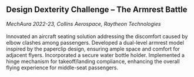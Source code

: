 ## Design Dexterity Challenge – The Armrest Battle                            
*MechAura 2022-23, Collins Aerospace, Raytheon Technologies*<br>           
Innovated an aircraft seating solution addressing the discomfort caused by elbow clashes among passengers. Developed a dual-level armrest model inspired by the paperclip design, ensuring ample space and comfort for adjacent flyers. Incorporated a secure water bottle holder. Implemented a hinge mechanism for takeoff/landing compliance, enhancing the overall flying experience for middle-seat passengers.</p>
